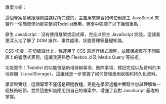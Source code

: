 專案介紹：

這個專案是我跟隨網路課程所完成的，主要用來練習如何使用原生 JavaScript 來實作一個簡單但功能完整的Todolist應用。專案中強調了以下幾個重點：

原生 JavaScript：沒有使用框架或函式庫，完全以原生 JavaScript 開發。這讓我更深入地了解了 DOM 操作、事件處理、狀態管理等基礎知識。

CSS 切版：在切版設計上，我運用了 CSS 來進行樣式調整，並確保網頁在不同裝置上的響應式表現，這讓我更熟悉 Flexbox 以及 Media Query 等技術。

功能實作：Todolist 的功能包括新增待辦事項、刪除事項、標記完成以及資料的本地存儲（LocalStorage）。這讓我進一步掌握了如何管理應用狀態和持久化資料。

學習與實踐：這個專案不僅僅是跟隨教程，更是在學習過程中實踐並嘗試理解每一個技術細節，並將這些知識應用到自己的專案中，增強了我對 JavaScript 基礎的掌握。
